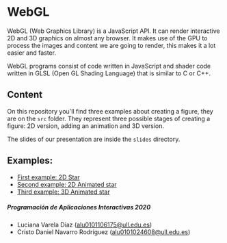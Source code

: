 # WebGL

WebGL (Web Graphics Library) is a JavaScript API. It can render interactive 2D and 3D graphics on almost any browser. It makes use of the GPU to process the images and content we are going to render, this makes it a lot easier and faster.

WebGL programs consist of code written in JavaScript and shader code written in GLSL (Open GL Shading Language) that is similar to C or C++.

## Content

On this repository you'll find three examples about creating a figure, they are on the `src` folder. They represent three possible stages of creating a figure: 2D version, adding an animation and 3D version.

The slides of our presentation are inside the `slides` directory.

## Examples:

* [First example: 2D Star](ejemplo1.html "2D Star")
* [Second example: 2D Animated star](ejemplo2.html "2D Animated star")
* [Third example: 3D Animated star](ejemplo3.html "3D Animated star")

##### Programación de Aplicaciones Interactivas 2020

* Luciana Varela Díaz (alu0101106175@ull.edu.es)
* Cristo Daniel Navarro Rodríguez (alu0101024608@ull.edu.es)
